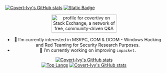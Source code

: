 [![Covert-Ivy's GitHub stats](https://capsule-render.vercel.app/api?type=venom&height=300&color=gradient&text=🐱‍👤Covert%20Ivy🌿)](https://github.com/covertivy)
[![Static Badge](https://img.shields.io/badge/gav-no-purple)](https://github.com/covertivy)  
<div style="text-align:center">
<a href="https://stackexchange.com/users/19108462" align="center">
  <img src="https://stackexchange.com/users/flair/19108462.png?theme=dark" width="208" height="58" alt="profile for covertivy on Stack Exchange, a network of free, community-driven Q&amp;A sites" title="profile for covertivy on Stack Exchange, a network of free, community-driven Q&amp;A sites">
  </a>

- 🌱 I’m currently interested in MSRPC, COM & DCOM - Windows Hacking and Red Teaming for Security Research Purposes.
- 🔭 I’m currently working on improving `impacket`.

[![Covert-Ivy's GitHub stats](https://github-readme-stats.vercel.app/api?username=covertivy&show_icons=true&theme=radical&show_owner=true&show=reviews,discussions_started,discussions_answered,prs_merged,prs_merged_percentage)](https://github.com/covertivy)  
[![Top Langs](https://github-readme-stats.vercel.app/api/top-langs/?username=covertivy&layout=compact&theme=radical)](https://github.com/covertivy)
[![Covert-Ivy's GitHub stats](https://capsule-render.vercel.app/api?type=waving&height=150&color=gradient&section=footer&reversal=false)](https://github.com/covertivy)
</div>
